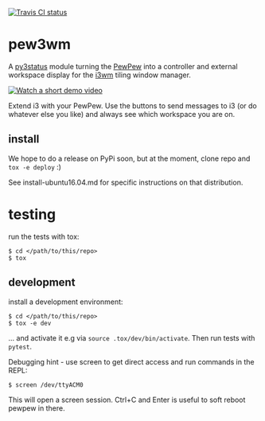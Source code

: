 [![Travis CI status](https://api.travis-ci.org/obestwalter/pew3wm.png)](https://travis-ci.org/obestwalter/pew3wm)

# pew3wm

A [py3status](https://github.com/ultrabug/py3status) module turning the [PewPew](https://pewpew.readthedocs.io) into a controller and external workspace display for the [i3wm](https://i3wm.org/) tiling window manager.

[![Watch a short demo video](http://img.youtube.com/vi/0Oy2CE2GZ7s/0.jpg)](http://www.youtube.com/watch?v=0Oy2CE2GZ7s "pew3wm status controller")

Extend i3 with your PewPew. Use the buttons to send messages to i3 (or do whatever else you like) and always see which workspace you are on.

## install

We hope to do a release on PyPi soon, but at the moment, clone repo and `tox -e deploy` :)

See install-ubuntu16.04.md for specific instructions on that distribution.

# testing

run the tests with tox:

```console
$ cd </path/to/this/repo>
$ tox
```

## development

install a development environment:

```console
$ cd </path/to/this/repo>
$ tox -e dev
```

... and activate it e.g via `source .tox/dev/bin/activate`. Then run tests with `pytest`.

Debugging hint - use screen to get direct access and run commands in the REPL:

    $ screen /dev/ttyACM0

This will open a screen session. Ctrl+C and Enter is useful to soft reboot pewpew in there.
